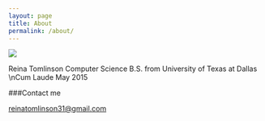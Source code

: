 ```yaml
---
layout: page
title: About
permalink: /about/
---
```


<img src="https://raw.githubusercontent.com/reinatomlinson/reinatomlinson.github.io/master/images/ReinaTomlinsonUTDGraduation.jpg" />

Reina Tomlinson
Computer Science B.S. from University of Texas at Dallas
\nCum Laude
May 2015

###Contact me

[reinatomlinson31@gmail.com](mailto:reinatomlinson31@gmail.com)
